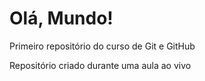 # Olá, Mundo!
 Primeiro repositório do curso de Git e GitHub

Repositório criado durante uma aula ao vivo 